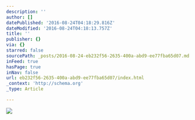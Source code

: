 ```yaml
---
description: ''
author: []
datePublished: '2016-08-24T04:18:29.816Z'
dateModified: '2016-08-24T04:18:13.757Z'
title: ''
publisher: {}
via: {}
starred: false
sourcePath: _posts/2016-08-24-eb232f56-2635-400a-abd9-ee77fba65d07.md
inFeed: true
hasPage: true
inNav: false
url: eb232f56-2635-400a-abd9-ee77fba65d07/index.html
_context: 'http://schema.org'
_type: Article

---
```

![](https://the-grid-user-content.s3-us-west-2.amazonaws.com/d469a90c-0a38-4d43-9777-deb7f5150b16.jpg)